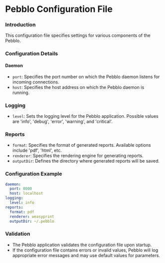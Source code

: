 # Pebblo Configuration File

### Introduction

This configuration file specifies settings for various components of the Pebblo.

### Configuration Details

#### Daemon

- `port`: Specifies the port number on which the Pebblo daemon listens for incoming connections.
- `host`: Specifies the host address on which the Pebblo daemon is running.

### Logging

- `level`: Sets the logging level for the Pebblo application. Possible values are 'info', 'debug', 'error', 'warning', and 'critical'.

### Reports

- `format`: Specifies the format of generated reports. Available options include 'pdf', 'html', etc.
- `renderer`: Specifies the rendering engine for generating reports.
- `outputDir`: Defines the directory where generated reports will be saved.

### Configuration Example

```yaml
daemon:
  port: 8000
  host: localhost
logging:
  level: info
reports:
  format: pdf
  renderer: weasyprint
  outputDir: ~/.pebblo

```

### Validation

- The Pebblo application validates the configuration file upon startup.
- If the configuration file contains errors or invalid values, Pebblo will log appropriate error messages and may use default values for parameters.
